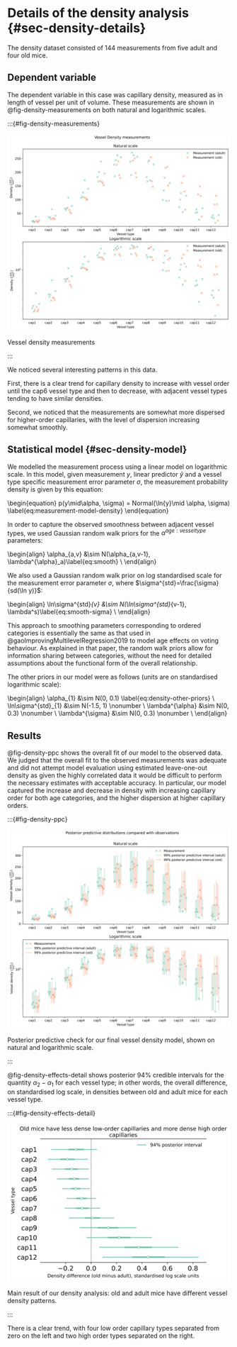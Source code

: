 # Details of the density analysis {#sec-density-details}

The density dataset consisted of 144 measurements from five adult and four old
mice.

## Dependent variable

The dependent variable in this case was capillary density, measured as
in length of vessel per unit of volume. These measurements are shown in
@fig-density-measurements on both natural and logarithmic scales.

:::{#fig-density-measurements}

![](../plots/density-measurements.svg)

Vessel density measurements

:::

We noticed several interesting patterns in this data. 

First, there is a clear trend for capillary density to increase with vessel
order until the cap6 vessel type and then to decrease, with adjacent vessel
types tending to have similar densities.

Second, we noticed that the measurements are somewhat more dispersed for
higher-order capillaries, with the level of dispersion increasing somewhat
smoothly.

## Statistical model {#sec-density-model}

We modelled the measurement process using a linear model on logarithmic
scale. In this model, given measurement $y$, linear predictor $\hat{y}$ and
a vessel type specific measurement error parameter $\sigma$, the measurement
probability density is given by this equation:

\begin{equation}
  p(y\mid\alpha, \sigma) = Normal(\ln{y}\mid \alpha, \sigma) \label{eq:measurement-model-density}
\end{equation}

In order to capture the observed smoothness between adjacent vessel types,
we used Gaussian random walk priors for the $\alpha^{age:vesseltype}$
parameters:

\begin{align}
  \alpha_{a,v} &\sim N(\alpha_{a,v-1}, \lambda^{\alpha}_a)\label{eq:smooth} \\
\end{align}

We also used a Gaussian random walk prior on log standardised scale for the
measurement error parameter $\sigma$, where $\sigma^{std}=\frac{\sigma}{sd(\ln
y)}$:

\begin{align}
  \ln\sigma^{std}_{v} &\sim N(\ln\sigma^{std}_{v-1}, \lambda^s)\label{eq:smooth-sigma} \\
\end{align}

This approach to smoothing parameters corresponding to ordered categories is
essentially the same as that used in @gaoImprovingMultilevelRegression2019 to
model age effects on voting behaviour. As explained in that paper, the random
walk priors allow for information sharing between categories, without the need
for detailed assumptions about the functional form of the overall relationship.

The other priors in our model were as follows (units are on standardised
logarithmic scale):

\begin{align}
  \alpha_{1} &\sim N(0, 0.1) \label{eq:density-other-priors} \\
  \ln\sigma^{std}_{1} &\sim N(-1.5, 1) \nonumber \\
  \lambda^{\alpha} &\sim N(0, 0.3) \nonumber \\
  \lambda^{\sigma} &\sim N(0, 0.3) \nonumber \\
\end{align}

## Results

@fig-density-ppc shows the overall fit of our model to the observed data. We
judged that the overall fit to the observed measurements was adequate and did
not attempt model evaluation using estimated leave-one-out density as given the
highly correlated data it would be difficult to perform the necessary estimates
with acceptable accuracy. In particular, our model captured the increase and
decrease in density with increasing capillary order for both age categories, and
the higher dispersion at higher capillary orders.

:::{#fig-density-ppc}

![](../plots/density-ppc.svg)

Posterior predictive check for our final vessel density model, shown on natural
and logarithmic scale.

:::

@fig-density-effects-detail shows posterior 94% credible intervals for the
quantity $\alpha_{2} - \alpha_{1}$ for each vessel type; in other words, the
overall difference, on standardised log scale, in densities between old and
adult mice for each vessel type.

:::{#fig-density-effects-detail}

![](../plots/density-effects.svg)

Main result of our density analysis: old and adult mice have different vessel
density patterns.

:::

There is a clear trend, with four low order capillary types separated from zero
on the left and two high order types separated on the right.

